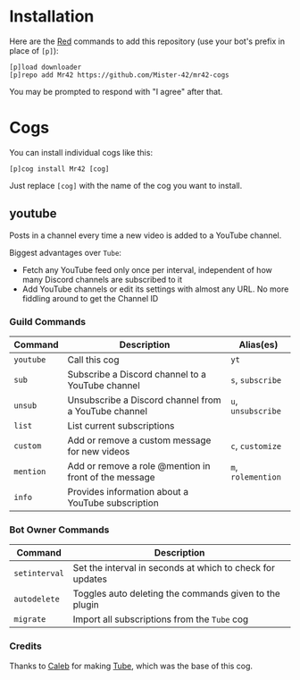 # Installation

Here are the [Red](https://github.com/Cog-Creators/Red-DiscordBot) commands to add this repository (use your bot's prefix in place of `[p]`):
```
[p]load downloader
[p]repo add Mr42 https://github.com/Mister-42/mr42-cogs
```

You may be prompted to respond with "I agree" after that.


# Cogs

You can install individual cogs like this:
```
[p]cog install Mr42 [cog]
```

Just replace `[cog]` with the name of the cog you want to install.

## youtube

Posts in a channel every time a new video is added to a YouTube channel.

Biggest advantages over `Tube`:
- Fetch any YouTube feed only once per interval, independent of how many Discord channels are subscribed to it
- Add YouTube channels or edit its settings with almost any URL. No more fiddling around to get the Channel ID

### Guild Commands

| Command   | Description                                           | Alias(es) |
| --------- | ----------------------------------------------------- | --------- |
| `youtube` | Call this cog                                         | `yt` |
| `sub`     | Subscribe a Discord channel to a YouTube channel      | `s`, `subscribe` |
| `unsub`   | Unsubscribe a Discord channel from a YouTube channel  | `u`, `unsubscribe` |
| `list`    | List current subscriptions                            ||
| `custom`  | Add or remove a custom message for new videos         | `c`, `customize` |
| `mention` | Add or remove a role @mention in front of the message | `m`, `rolemention` |
| `info`    | Provides information about a YouTube subscription     ||

### Bot Owner Commands

| Command       | Description |
| ------------- | ----------- |
| `setinterval` | Set the interval in seconds at which to check for updates |
| `autodelete`  | Toggles auto deleting the commands given to the plugin |
| `migrate`     | Import all subscriptions from the `Tube` cog |

### Credits

Thanks to [Caleb](https://gitlab.com/CrunchBangDev) for making [Tube](https://gitlab.com/CrunchBangDev/cbd-cogs/-/tree/master/Tube), which was the base of this cog.
